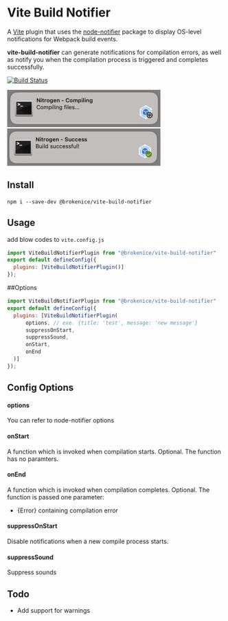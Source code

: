 # Vite Build Notifier

A [Vite](https://vitejs.dev/) plugin that uses the [node-notifier](https://github.com/mikaelbr/node-notifier) package to display OS-level notifications for Webpack build events.

**vite-build-notifier** can generate notifications for compilation errors, as well as notify you when the compilation process is triggered and completes successfully.

[![Build Status](https://travis-ci.com/RoccoC/webpack-build-notifier.svg?branch=master)](https://travis-ci.com/RoccoC/webpack-build-notifier)

![compiling.png](src/images/compiling.png)
![compiling.png](src/images/success.png)

## Install

```shell
npm i --save-dev @brokenice/vite-build-notifier
```

## Usage
add blow codes to `vite.config.js`

```js
import ViteBuildNotifierPlugin from "@brokenice/vite-build-notifier"
export default defineConfig({
  plugins: [ViteBuildNotifierPlugin()]
});
```

##Options

```js
import ViteBuildNotifierPlugin from "@brokenice/vite-build-notifier"
export default defineConfig({
  plugins: [ViteBuildNotifierPlugin(
      options, // exe. {title: 'test', message: 'new message'}
      suppressOnStart,
      suppressSound,
      onStart,
      onEnd
  )]
});
```

Config Options
--------------

#### options
You can refer to node-notifier options 

#### onStart
A function which is invoked when compilation starts. Optional. The function has no paramters.

#### onEnd
A function which is invoked when compilation completes. Optional. The function is passed one parameter:
* {Error} containing compilation error

#### suppressOnStart
Disable notifications when a new compile process starts.

#### suppressSound
Suppress sounds


Todo
--------------

- Add support for warnings 
